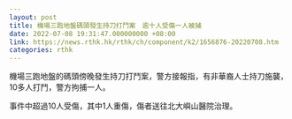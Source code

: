 ```yaml
---
layout: post
title: 機場三跑地盤碼頭發生持刀打鬥案　逾十人受傷一人被捕
date: 2022-07-08 19:31:47.000000000 +08:00
link: https://news.rthk.hk/rthk/ch/component/k2/1656876-20220708.htm
categories: rthk
---
```


機場三跑地盤的碼頭傍晚發生持刀打鬥案，警方接報指，有非華裔人士持刀施襲，10多人打鬥，警方拘捕一人。

事件中超過10人受傷，其中1人重傷，傷者送往北大嶼山醫院治理。
